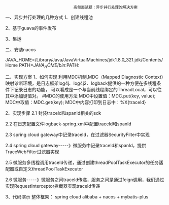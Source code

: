                                   高频面试题：异步并行处理的解决方案
一、异步并行处理的几种方式
1、创建线程池

2、基于guava的事件发布

3、集运

二、安装nacos

JAVA_HOME=/Library/Java/JavaVirtualMachines/jdk1.8.0_321.jdk/Contents/Home
PATH=$JAVA_HOME/bin:$PATH:


二、实现方案
1、如何实现
利用MDC机制,MDC（Mapped Diagnostic Context）映射诊断环境，是日志框架log4j、log4j2、logback提供的一种方便在多线程条件下记录日志的功能，
可以看成是一个与当前线程绑定的ThreadLocal，可以往其中添加键值对。
 #MDC的使用方法
 MDC中设置值：MDC.put(key, value);
 MDC中取值：MDC.get(key);
 MDC中内容打印到日志中：%X{traceId}
 
2、实现步骤
2.1 封装traceId和spanId相关的sdk

2.2 在日志配置文件logback-spring.xml中配置traceId和spanId
<property name="CONSOLE_LOG_PATTERN"
              value="%d{yyyy-MM-dd HH:mm:ss.SSS} %-5level[${APP_NAME},%thread,%X{X-B3-TraceId:-},%X{X-B3-SpanId:-}] 
              %logger{50}.%method:%L- %m%n"/>

2.3 spring cloud gateway中记录traceId，在过滤器SecurityFilter中实现

2.4 spring cloud gateway-----》微服务中记录traceId和spanId，提供TraceWebFilter过滤器实现

2.5 微服务多线程调用traceId传递，通过创建threadPoolTaskExecutor的任务适配器或自定义threadPoolTaskExecutor

2.6 微服务-----》微服务之间traceId传递，服务之间是通过feign调用，我们通过实现RequestInterceptor拦截器实现traceId传递

3、代码演示
整体框架：
spring cloud alibaba + nacos +  mybatis-plus


